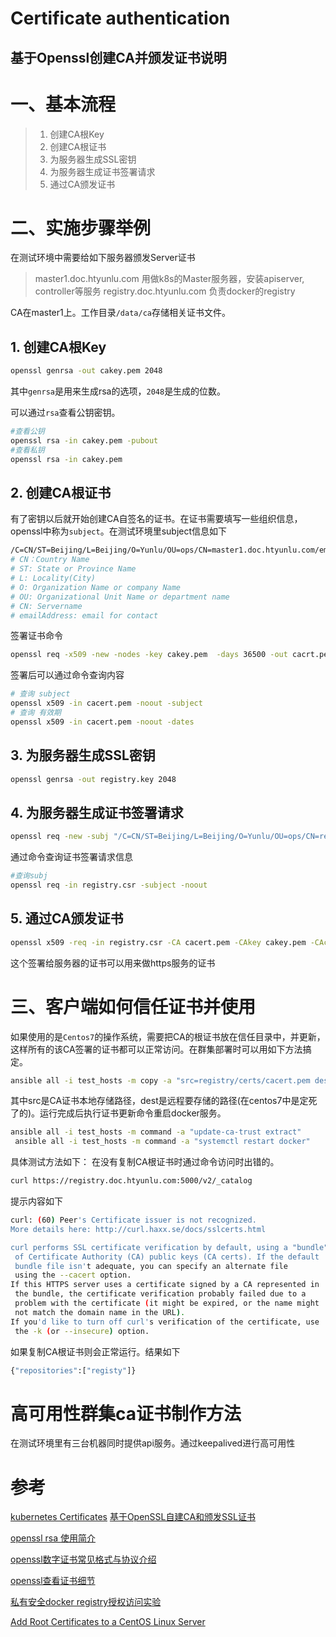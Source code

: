 Certificate authentication
===
基于Openssl创建CA并颁发证书说明
--
# 一、基本流程
> 1. 创建CA根Key
> 2. 创建CA根证书
> 3. 为服务器生成SSL密钥
> 4. 为服务器生成证书签署请求
> 5. 通过CA颁发证书
# 二、实施步骤举例
在测试环境中需要给如下服务器颁发Server证书
> master1.doc.htyunlu.com 用做k8s的Master服务器，安装apiserver, controller等服务
>registry.doc.htyunlu.com 负责docker的registry

CA在master1上。工作目录`/data/ca`存储相关证书文件。
## 1. 创建CA根Key
```bash
openssl genrsa -out cakey.pem 2048
```
其中`genrsa`是用来生成rsa的选项，`2048`是生成的位数。

可以通过`rsa`查看公钥密钥。
```bash
#查看公钥
openssl rsa -in cakey.pem -pubout
#查看私钥
openssl rsa -in cakey.pem
```
## 2. 创建CA根证书
有了密钥以后就开始创建CA自签名的证书。在证书需要填写一些组织信息，openssl中称为`subject`。在测试环境里subject信息如下
```bash
/C=CN/ST=Beijing/L=Beijing/O=Yunlu/OU=ops/CN=master1.doc.htyunlu.com/emailAddress=shanyou@htyunwang.com
# CN：Country Name
# ST: State or Province Name
# L: Locality(City)
# O: Organization Name or company Name
# OU: Organizational Unit Name or department name
# CN: Servername
# emailAddress: email for contact
```
签署证书命令
```bash
openssl req -x509 -new -nodes -key cakey.pem  -days 36500 -out cacrt.pem
```
签署后可以通过命令查询内容
```bash
# 查询 subject
openssl x509 -in cacert.pem -noout -subject
# 查询 有效期
openssl x509 -in cacert.pem -noout -dates
```
## 3. 为服务器生成SSL密钥
```bash
openssl genrsa -out registry.key 2048
```

## 4. 为服务器生成证书签署请求
```bash
openssl req -new -subj "/C=CN/ST=Beijing/L=Beijing/O=Yunlu/OU=ops/CN=registry.doc.htyunlu.com/emailAddress=shanyou@htyunwang.com" -key registry.key -out registry.csr
```
通过命令查询证书签署请求信息
```bash
#查询subj
openssl req -in registry.csr -subject -noout
```

## 5. 通过CA颁发证书
```bash
openssl x509 -req -in registry.csr -CA cacert.pem -CAkey cakey.pem -CAcreateserial -out registry.crt
```
这个签署给服务器的证书可以用来做https服务的证书

# 三、客户端如何信任证书并使用
如果使用的是`Centos7`的操作系统，需要把CA的根证书放在信任目录中，并更新，这样所有的该CA签署的证书都可以正常访问。在群集部署时可以用如下方法搞定。
```bash
ansible all -i test_hosts -m copy -a "src=registry/certs/cacert.pem dest='/etc/pki/ca-trust/source/anchors/cacert.pem'"
```
其中src是CA证书本地存储路径，dest是远程要存储的路径(在centos7中是定死了的)。运行完成后执行证书更新命令重启docker服务。
```bash
ansible all -i test_hosts -m command -a "update-ca-trust extract"
 ansible all -i test_hosts -m command -a "systemctl restart docker"
```
具体测试方法如下：
在没有复制CA根证书时通过命令访问时出错的。
```bash
curl https://registry.doc.htyunlu.com:5000/v2/_catalog
```
提示内容如下
```bash
curl: (60) Peer's Certificate issuer is not recognized.
More details here: http://curl.haxx.se/docs/sslcerts.html

curl performs SSL certificate verification by default, using a "bundle"
 of Certificate Authority (CA) public keys (CA certs). If the default
 bundle file isn't adequate, you can specify an alternate file
 using the --cacert option.
If this HTTPS server uses a certificate signed by a CA represented in
 the bundle, the certificate verification probably failed due to a
 problem with the certificate (it might be expired, or the name might
 not match the domain name in the URL).
If you'd like to turn off curl's verification of the certificate, use
 the -k (or --insecure) option.
```
如果复制CA根证书则会正常运行。结果如下
```bash
{"repositories":["registy"]}
```
# 高可用性群集ca证书制作方法
在测试环境里有三台机器同时提供api服务。通过keepalived进行高可用性
# 参考
[kubernetes Certificates](https://kubernetes.io/docs/concepts/cluster-administration/certificates/)
[基于OpenSSL自建CA和颁发SSL证书](http://seanlook.com/2015/01/18/openssl-self-sign-ca/)

[openssl rsa 使用简介](https://phpor.net/blog/post/445)

[openssl数字证书常见格式与协议介绍](https://blog.csdn.net/anxuegang/article/details/6157927)

[openssl查看证书细节](http://blog.51cto.com/colinzhouyj/1566250)

[私有安全docker registry授权访问实验](https://my.oschina.net/yyflyons/blog/656280)

[Add Root Certificates to a CentOS Linux Server](https://it.megocollector.com/tips-and-tricks/add-root-certificates-to-a-centos-linux-server/)
